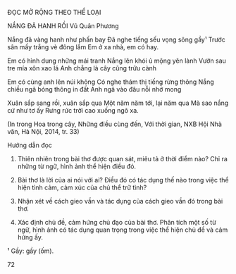 ĐỌC MỞ RỘNG THEO THỂ LOẠI

NẮNG ĐÃ HANH RỒI
Vũ Quân Phương

Nắng đã vàng hanh như phấn bay
Đã nghe tiếng sếu vọng sông gầy¹
Trước sân mấy trắng vè đông lắm
Em ở xa nhà, em có hay.

Em có hình dung những mái tranh
Nắng lên khói ủ mộng yên lành
Vườn sau tre mía xôn xao lá
Anh chẳng là cây cũng trữu cành

Em có cùng anh lên núi không
Có nghe thám thị tiếng rừng thông
Nắng chiều ngã bóng thông in đất
Anh ngã vào đâu nỗi nhớ mong

Xuân sắp sang rồi, xuân sắp qua
Một năm năm tới, lại năm qua
Mà sao nắng cứ như tơ ấy
Rưng rức trời cao xuống ngõ xa.

(In trong Hoa trong cây, Những điều cùng đến, Với thời gian,
NXB Hội Nhà văn, Hà Nội, 2014, tr. 33)

Hướng dẫn đọc

1. Thiên nhiên trong bài thơ được quan sát, miêu tả ở thời điểm nào? Chỉ ra những từ ngữ, hình ảnh thể hiện điều đó.

2. Bài thơ là lời của ai nói với ai? Điều đó có tác dụng thế nào trong việc thể hiện tình cảm, cảm xúc của chủ thể trữ tình?

3. Nhận xét về cách gieo vần và tác dụng của cách gieo vần đó trong bài thơ.

4. Xác định chủ đề, cảm hứng chủ đạo của bài thơ. Phân tích một số từ ngữ, hình ảnh có tác dụng quan trọng trong việc thể hiện chủ đề và cảm hứng ấy.

¹ Gầy: gầy (ốm).

72